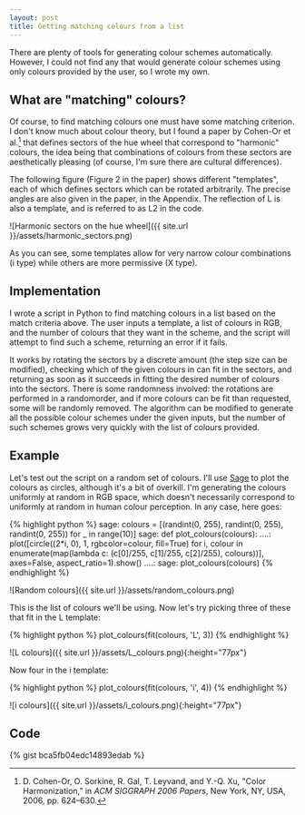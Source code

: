 ```yaml
---
layout: post
title: Getting matching colours from a list
---
```


There are plenty of tools for generating colour schemes automatically. However, I could not find any that would generate colour schemes using only colours provided by the user, so I wrote my own.

## What are "matching" colours?

Of course, to find matching colours one must have some matching criterion. I don't know much about colour theory, but I found a paper by Cohen-Or et al.[^1] that defines sectors of the hue wheel that correspond to "harmonic" colours, the idea being that combinations of colours from these sectors are aesthetically pleasing (of course, I'm sure there are cultural differences).

The following figure (Figure 2 in the paper) shows different "templates", each of which defines sectors which can be rotated arbitrarily. The precise angles are also given in the paper, in the Appendix. The reflection of L is also a template, and is referred to as L2 in the code.

![Harmonic sectors on the hue wheel]({{ site.url }}/assets/harmonic_sectors.png)

As you can see, some templates allow for very narrow colour combinations (i type) while others are more permissive (X type).

## Implementation

I wrote a script in Python to find matching colours in a list based on the match criteria above. The user inputs a template, a list of colours in RGB, and the number of colours that they want in the scheme, and the script will attempt to find such a scheme, returning an error if it fails.

It works by rotating the sectors by a discrete amount (the step size can be modified), checking which of the given colours in can fit in the sectors, and returning as soon as it succeeds in fitting the desired number of colours into the sectors. There is some randomness involved: the rotations are performed in a randomorder, and if more colours can be fit than requested, some will be randomly removed. The algorithm can be modified to generate all the possible colour schemes under the given inputs, but the number of such schemes grows very quickly with the list of colours provided.

## Example

Let's test out the script on a random set of colours. I'll use [Sage](http://www.sagemath.org/) to plot the colours as circles, although it's a bit of overkill. I'm generating the colours uniformly at random in RGB space, which doesn't necessarily correspond to uniformly at random in human colour perception. In any case, here goes:

{% highlight python %}
sage: colours = [(randint(0, 255), randint(0, 255), randint(0, 255)) for _ in range(10)]
sage: def plot_colours(colours):
....:     plot([circle((2*i, 0), 1, rgbcolor=colour, fill=True) for i, colour in enumerate(map(lambda c: (c[0]/255, c[1]/255, c[2]/255), colours))], axes=False, aspect_ratio=1).show()
....:
sage: plot_colours(colours)
{% endhighlight %}

![Random colours]({{ site.url }}/assets/random_colours.png)

This is the list of colours we'll be using. Now let's try picking three of these that fit in the L template:

{% highlight python %}
plot_colours(fit(colours, 'L', 3))
{% endhighlight %}

![L colours]({{ site.url }}/assets/L_colours.png){:height="77px"}

Now four in the i template:

{% highlight python %}
plot_colours(fit(colours, 'i', 4))
{% endhighlight %}

![i colours]({{ site.url }}/assets/i_colours.png){:height="77px"}

## Code

{% gist bca5fb04edc14893edab %}

[^1]: D. Cohen-Or, O. Sorkine, R. Gal, T. Leyvand, and Y.-Q. Xu, "Color Harmonization," in *ACM SIGGRAPH 2006 Papers*, New York, NY, USA, 2006, pp. 624–630.
